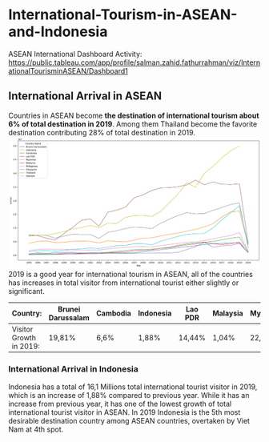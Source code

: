 # International-Tourism-in-ASEAN-and-Indonesia
 
ASEAN International Dashboard Activity:
https://public.tableau.com/app/profile/salman.zahid.fathurrahman/viz/InternationalTourisminASEAN/Dashboard1

## International Arrival in ASEAN
Countries in ASEAN become **the destination of international tourism about 6% of total destination in 2019**. Among them Thailand become the favorite destination contributing 28% of total destination in 2019.
![Visitor to ASEAN](https://github.com/salmanzf/International-Tourism-in-ASEAN-and-Indonesia/blob/streamlit/plot%20picture/visitor%20to%20asean.png)
2019 is a good year for international tourism in ASEAN, all of the countries has increases in total visitor from international tourist either slightly or significant.

| Country:| Brunei Darussalam | Cambodia | Indonesia | Lao PDR | Malaysia | Myanmar | Philipines | Singapore | Thailand | Viet Nam |
| --- | --- | --- | --- | --- | --- | --- | --- | --- | --- | --- |
| Visitor Growth in 2019:| 19,81% | 6,6% | 1,88% | 14,44% | 1,04% | 22,95% | 15,90% | 3,27% | 4,55% | 16,20% |

### International Arrival in Indonesia
Indonesia has a total of 16,1 Millions total international tourist visitor in 2019, which is an increase of 1,88% compared to previous year. While it has an increase from previous year, it has one of the lowest growth of total international tourist visitor in ASEAN. In 2019 Indonesia is the 5th most desirable destination country among ASEAN countries, overtaken by Viet Nam at 4th spot.
